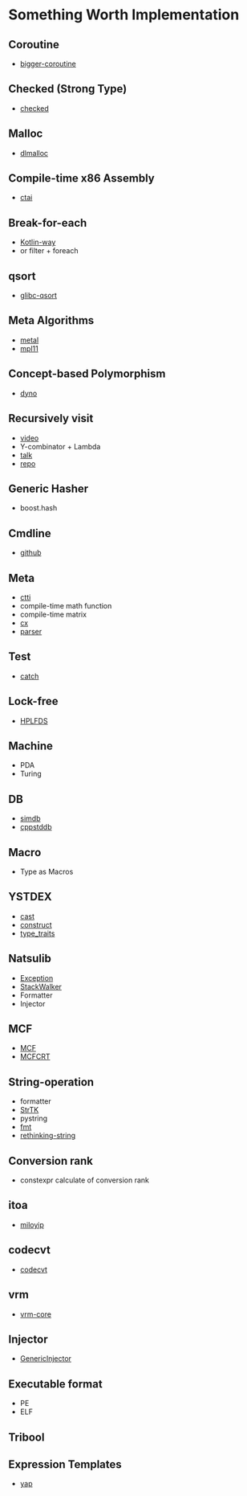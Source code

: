 # Something Worth Implementation

## Coroutine
* [bigger-coroutine](https://codereview.stackexchange.com/questions/151211/bigger-coroutine-class)

## Checked (Strong Type)
* [checked](https://github.com/MichaelSuen-thePointer/checked/blob/master/checked/checked.h)

## Malloc
* [dlmalloc](https://github.com/greg7mdp/dlmalloc/)

## Compile-time x86 Assembly
* [ctai](https://github.com/stryku/ctai)

## Break-for-each
* [Kotlin-way](https://zhuanlan.zhihu.com/p/26683156)
* or filter + foreach

## qsort
* [glibc-qsort](https://www.zhihu.com/question/39214230/answer/80244880)

## Meta Algorithms
* [metal](https://github.com/odinthenerd/metal)
* [mpl11](https://github.com/ldionne/mpl11)

## Concept-based Polymorphism
* [dyno](https://github.com/ldionne/dyno)

## Recursively visit
* [video](https://www.youtube.com/watch?v=mqei4JJRQ7s&index=1&list=PL9hrFapz4dsMQuBQTnHXogJpMj6L_EQ10)
* Y-combinator + Lambda
* [talk](https://github.com/SuperV1234/accu2017/blob/master/implementing_variant_visitation_using_lambdas/talk.pdf)
* [repo](https://github.com/SuperV1234/scelta)

## Generic Hasher
* boost.hash

## Cmdline
* [github](https://github.com/tanakh/cmdline)

## Meta
* [ctti](https://github.com/Manu343726/ctti)
* compile-time math function
* compile-time matrix
* [cx](https://github.com/elbeno/constexpr)
* [parser](https://github.com/lefticus/constexpr_all_the_things/blob/master/src/include/cx_parser.h)

## Test
* [catch](https://github.com/philsquared/Catch)

## Lock-free
* [HPLFDS](https://github.com/yebangyu/HPLFDS)

## Machine
* PDA
* Turing

## DB
* [simdb](https://github.com/LiveAsynchronousVisualizedArchitecture/simdb)
* [cppstddb](https://github.com/cruisercoder/cppstddb)

## Macro
* Type as Macros

## YSTDEX
* [cast](https://github.com/FrankHB/YSLib/blob/dc0317b085bc99e8965b570ced94c00bfda9cd01/YBase/include/ystdex/cast.hpp)
* [construct](https://github.com/FrankHB/YSLib/blob/271b2e4e0c17866e08cdd9c5c52f90b5380cfb96/YBase/include/ystdex/placement.hpp)
* [type_traits](https://github.com/FrankHB/YSLib/blob/271b2e4e0c17866e08cdd9c5c52f90b5380cfb96/YBase/include/ystdex/type_traits.hpp)

## Natsulib
* [Exception](https://github.com/akemimadoka/NatsuLib/blob/master/NatsuLib/natException.cpp)
* [StackWalker](https://github.com/akemimadoka/NatsuLib/blob/master/NatsuLib/natStackWalker.cpp)
* Formatter
* Injector

## MCF
* [MCF](https://github.com/lhmouse/MCF/tree/master/MCF/src)
* [MCFCRT](https://github.com/lhmouse/MCF/tree/master/MCFCRT/src)

## String-operation
* formatter
* [StrTK](http://www.partow.net/programming/strtk/index.html#tutorial)
* pystring
* [fmt](https://github.com/fmtlib/fmt)
* [rethinking-string](https://github.com/vmware/rethinking-strings)

## Conversion rank
* constexpr calculate of conversion rank

## itoa
* [miloyip](https://github.com/miloyip/itoa-benchmark)

## codecvt
* [codecvt](https://gcc.gnu.org/viewcvs/gcc/trunk/libstdc%2B%2B-v3/include/bits/)

## vrm
* [vrm-core](https://github.com/SuperV1234/vrm_core/tree/cfd4ac84380bdf02b6fcced6bb4a378196ffa467/include/vrm/core)

## Injector
* [GenericInjector](https://github.com/akemimadoka/GenericInjector/tree/master/GenericInjector)

## Executable format
* PE
* ELF

## Tribool

## Expression Templates
* [yap](https://github.com/tzlaine/yap)